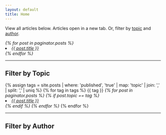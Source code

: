 ```yaml
---
layout: default
title: Home
---
```


View all articles below. Articles open in a new tab. Or, filter by [topic](#filter-by-topic) and [author](#filter-by-author).

<div class="posts">
  <em>
  {% for post in paginator.posts %}
      <li>
        <a href="{{ post.url | absolute_url }}" target="_blank">{{ post.title }}</a>
      </li>
  {% endfor %}
  </em>
</div>

---

## Filter by Topic

<div class="posts">
  {% assign tags =  site.posts | where: 'published', 'true' | map: 'topic' | join: ','  | split: ',' | uniq %}
  {% for tag in tags %}
      {{ tag }}
      <em>
      {% for post in paginator.posts %}
        {% if post.topic == tag %}
          <li>
            <a href="{{ post.url | absolute_url }}" target="_blank">{{ post.title }}</a>
          </li>
        {% endif %}
      {% endfor %}
      </em>
  {% endfor %}
</div>

---

## Filter by Author

<!-- <div class="pagination">
  {% if paginator.next_page %}
    <a class="pagination-item older" href="{{ paginator.next_page_path | absolute_url }}">Older</a>
  {% else %}
    <span class="pagination-item older">Older</span>
  {% endif %}
  {% if paginator.previous_page %}
    {% if paginator.page == 2 %}
      <a class="pagination-item newer" href="{{ '/' | absolute_url }}">Newer</a>
    {% else %}
      <a class="pagination-item newer" href="{{ paginator.previous_page_path | absolute_url }}">Newer</a>
    {% endif %}
  {% else %}
    <span class="pagination-item newer">Newer</span>
  {% endif %}
</div> -->
